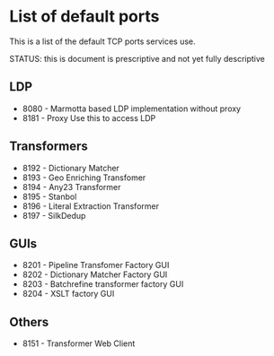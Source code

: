 # List of default ports

This is a list of the default TCP ports services use.

STATUS: this is document is prescriptive and not yet fully descriptive

## LDP

 * 8080 - Marmotta based LDP implementation without proxy
 * 8181 - Proxy Use this to access LDP

## Transformers

 * 8192 - Dictionary Matcher
 * 8193 - Geo Enriching Transfomer
 * 8194 - Any23 Transformer
 * 8195 - Stanbol
 * 8196 - Literal Extraction Transformer
 * 8197 - SilkDedup
 
## GUIs

 * 8201 - Pipeline Transfomer Factory GUI
 * 8202 - Dictionary Matcher Factory GUI
 * 8203 - Batchrefine transformer factory GUI
 * 8204 - XSLT factory GUI
 
## Others

 * 8151 - Transformer Web Client
